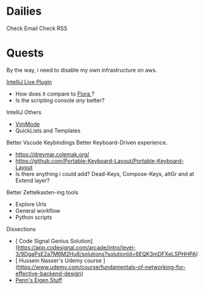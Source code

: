 # Dailies
Check Email
Check RSS


# Quests 

By the way, i need to disable my own infrastructure on aws.

[IntelliJ Live Plugin ](https://github.com/dkandalov/live-plugin)
* How does it compare to [ Flora ]( https://plugins.jetbrains.com/plugin/17669-flora-beta-/)?
* Is the scripting console *any* better? 


IntelliJ Others
* [VimMode](  https://danidiaz.medium.com/configuring-ideavimrc-de16a4da0715 )
* QuickLists and Templates

Better Vscode Keybindings
Better Keyboard-Driven experience. 
* https://dreymar.colemak.org/    
* https://github.com/Portable-Keyboard-Layout/Portable-Keyboard-Layout
* Is there anything i could add? Dead-Keys, Compose-Keys, altGr and at Extend layer?
  

Better Zettelkasten-ing tools
* Explore Urls
* General workflow
* Python scripts

Dissections

    
* [ Code Signal Genius Solution] (https://app.codesignal.com/arcade/intro/level-3/9DgaPsE2a7M6M2Hu6/solutions?solutionId=6EQK3mDFXeLSPHHPA)
* [ Hussein Nasser's Udemy course ] (https://www.udemy.com/course/fundamentals-of-networking-for-effective-backend-design)
* [ Penn's Eigen Stuff ]( https://www.youtube.com/watch?v=Iz7PSlTpjyI )
